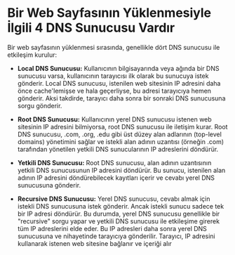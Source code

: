 # Bir Web Sayfasının Yüklenmesiyle İlgili 4 DNS Sunucusu Vardır

Bir web sayfasının yüklenmesi sırasında, genellikle dört DNS sunucusu ile etkileşim kurulur:

- **Local DNS Sunucusu:** Kullanıcının bilgisayarında veya ağında bir DNS sunucusu varsa, kullanıcının tarayıcısı ilk olarak bu sunucuya istek gönderir. Local DNS sunucusu, istenilen web sitesinin IP adresini daha önce cache'lemişse ve hala geçerliyse, bu adresi tarayıcıya hemen gönderir. Aksi takdirde, tarayıcı daha sonra bir sonraki DNS sunucusuna sorgu gönderir.

- **Root DNS Sunucusu:** Kullanıcının yerel DNS sunucusu istenen web sitesinin IP adresini bilmiyorsa, root DNS sunucusu ile iletişim kurar. Root DNS sunucusu, .com, .org, .edu gibi üst düzey alan adlarının (top-level domains) yönetimini sağlar ve istekli alan adının uzantısı (örneğin .com) tarafından yönetilen yetkili DNS sunucularının IP adreslerini döndürür.

- **Yetkili DNS Sunucusu:** Root DNS sunucusu, alan adının uzantısının yetkili DNS sunucusunun IP adresini döndürür. Bu sunucu, istenilen alan adının IP adresini döndürebilecek kayıtları içerir ve cevabı yerel DNS sunucusuna gönderir.

- **Recursive DNS Sunucusu:** Yerel DNS sunucusu, cevabı almak için istekli DNS sunucusuna istek gönderir. Ancak istekli sunucu sadece tek bir IP adresi döndürür. Bu durumda, yerel DNS sunucusu genellikle bir "recursive" sorgu yapar ve yetkili DNS sunucusu ile etkileşime girerek tüm IP adreslerini elde eder. Bu IP adresleri daha sonra yerel DNS sunucusuna ve nihayetinde tarayıcıya gönderilir. Tarayıcı, IP adresini kullanarak istenen web sitesine bağlanır ve içeriği alır